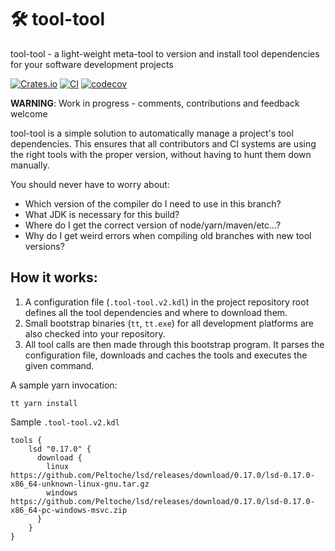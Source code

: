 # 🛠 tool-tool

tool-tool - a light-weight meta-tool to version and install tool dependencies for your software development projects

[![Crates.io](https://img.shields.io/crates/v/tool-tool.svg)](https://crates.io/crates/tool-tool)
[![CI](https://github.com/manuel-woelker/tool-tool/actions/workflows/ci.yml/badge.svg)](https://github.com/manuel-woelker/tool-tool/actions/workflows/ci.yml)
[![codecov](https://codecov.io/gh/manuel-woelker/tool-tool/graph/badge.svg?token=D56LGK8CU0)](https://codecov.io/gh/manuel-woelker/tool-tool)

**WARNING**: Work in progress - comments, contributions and feedback welcome

tool-tool is a simple solution to automatically manage a project's tool dependencies. This ensures that all contributors and CI systems are
using the right tools with the proper version, without having to hunt them down manually.

You should never have to worry about:

* Which version of the compiler do I need to use in this branch?
* What JDK is necessary for this build?
* Where do I get the correct version of node/yarn/maven/etc...?
* Why do I get weird errors when compiling old branches with new tool versions?

## How it works:

1. A configuration file (`.tool-tool.v2.kdl`) in the project repository root defines all the tool dependencies and where to download them.
2. Small bootstrap binaries (`tt`, `tt.exe`) for all development platforms are also checked into your repository.
3. All tool calls are then made through this bootstrap program. It parses the configuration file, downloads and caches the tools and executes the given command.

A sample yarn invocation:

 ```
tt yarn install
```

Sample `.tool-tool.v2.kdl`

```kdl
tools {
    lsd "0.17.0" {
      download {
        linux https://github.com/Peltoche/lsd/releases/download/0.17.0/lsd-0.17.0-x86_64-unknown-linux-gnu.tar.gz
        windows https://github.com/Peltoche/lsd/releases/download/0.17.0/lsd-0.17.0-x86_64-pc-windows-msvc.zip
      }
    }
}
```
